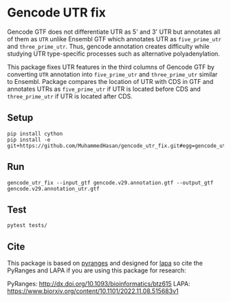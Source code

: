 # Gencode UTR fix

Gencode GTF does not differentiate UTR as 5' and 3' UTR but annotates all of them as `UTR` unlike Ensembl GTF which annotates UTR as `five_prime_utr` and `three_prime_utr`. Thus, gencode annotation creates difficulty while studying UTR type-specific processes such as alternative polyadenylation.

This package fixes UTR features in the third columns of Gencode GTF by converting `UTR` annotation into  `five_prime_utr` and `three_prime_utr` similar to Ensembl. Package compares the location of UTR with CDS in GTF and annotates UTRs as `five_prime_utr` if UTR is located before CDS and `three_prime_utr` if UTR is located after CDS.

## Setup


```shell
pip install cython
pip install -e git+https://github.com/MuhammedHasan/gencode_utr_fix.git#egg=gencode_utr_fix
```


## Run

```shell
gencode_utr_fix --input_gtf gencode.v29.annotation.gtf --output_gtf gencode.v29.annotation_utr.gtf
```


## Test
```
pytest tests/
```

## Cite
This package is based on [pyranges](https://github.com/biocore-ntnu/pyranges) and designed for [lapa](https://github.com/mortazavilab/lapa) so cite the PyRanges and LAPA  if you are using this package for research: 

PyRanges: http://dx.doi.org/10.1093/bioinformatics/btz615
LAPA: https://www.biorxiv.org/content/10.1101/2022.11.08.515683v1
